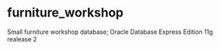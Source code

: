 # furniture_workshop
Small furniture workshop database; Oracle Database Express Edition 11g realease 2
